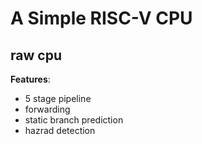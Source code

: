 # A Simple RISC-V CPU

## raw cpu

**Features**:

- 5 stage pipeline
- forwarding
- static branch prediction
- hazrad detection
